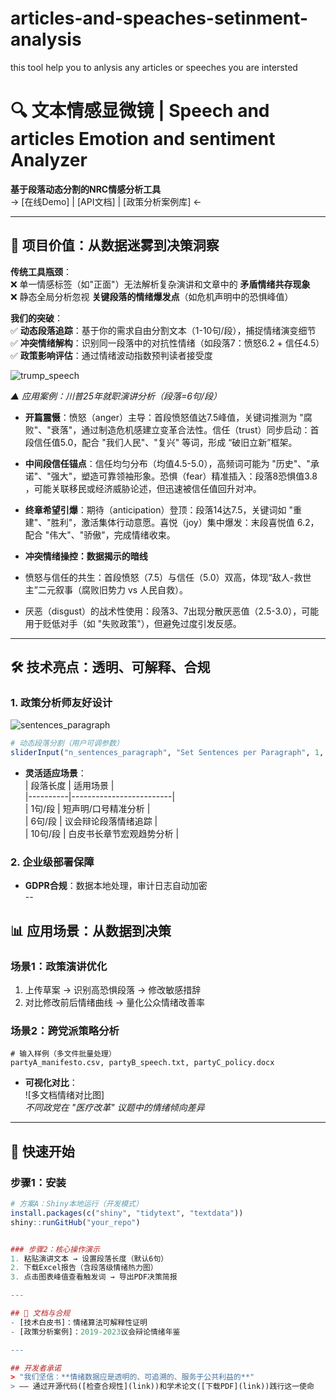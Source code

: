 # articles-and-speaches-setinment-analysis
this tool help you to anlysis any articles or speeches you are intersted
# 🔍 文本情感显微镜 |  Speech and articles Emotion and sentiment Analyzer  
**基于段落动态分割的NRC情感分析工具**  
→ [在线Demo] | [API文档] | [政策分析案例库] ←  

---

## 🌟 项目价值：从数据迷雾到决策洞察  
**传统工具瓶颈**：  
❌ 单一情感标签（如"正面"）无法解析复杂演讲和文章中的 **矛盾情绪共存现象**  
❌ 静态全局分析忽视 **关键段落的情绪爆发点**（如危机声明中的恐惧峰值）  

**我们的突破**：  
✅ **动态段落追踪**：基于你的需求自由分割文本（1-10句/段），捕捉情绪演变细节  
✅ **冲突情绪解构**：识别同一段落中的对抗性情绪（如段落7：愤怒6.2 + 信任4.5）  
✅ **政策影响评估**：通过情绪波动指数预判读者接受度  

![trump_speech](https://github.com/user-attachments/assets/d21a940d-50df-4e44-8a34-e3854c447eb5)

  
*▲ 应用案例：川普25年就职演讲分析（段落=6句/段）*  
- **​​开篇震慑**：愤怒（anger）主导​​：首段愤怒值达 ​​7.5峰值​​，关键词推测为 "腐败"、"衰落"，通过制造危机感建立变革合法性。信任（trust）同步启动​​：首段信任值 ​​5.0​​，配合 "我们人民"、"复兴" 等词，形成 ​​“破旧立新”框架​​。  
- **中间段信任锚点**：信任均匀分布​​（均值4.5-5.0），高频词可能为 "历史"、"承诺"、"强大"，塑造可靠领袖形象。
​​恐惧（fear）精准插入​​：段落8恐惧值 ​​3.8​​，可能关联移民或经济威胁论述，但迅速被信任值回升对冲。
- **终章希望引爆**：​​期待（anticipation）登顶​​：段落14达 ​​7.5​​，关键词如 "重建"、"胜利"，激活集体行动意愿。
​​喜悦（joy）集中爆发​​：末段喜悦值 ​​6.2​​，配合 "伟大"、"骄傲"，完成情绪收束。

- **冲突情绪操控：数据揭示的暗线**
- ​​愤怒与信任的共生​​：首段愤怒（7.5）与信任（5.0）双高，体现 ​​“敌人-救世主”二元叙事​​（腐败旧势力 vs 人民自救）。
- 厌恶（disgust）的战术性使用​​：段落3、7出现分散厌恶值（2.5-3.0），可能用于贬低对手（如 "失败政策"），但避免过度引发反感。

---

## 🛠️ 技术亮点：透明、可解释、合规  

### 1. 政策分析师友好设计  
![sentences_paragraph](https://github.com/user-attachments/assets/956f0028-eadb-47bc-b7a5-9e9540ea4042)
```r
# 动态段落分割（用户可调参数）
sliderInput("n_sentences_paragraph", "Set Sentences per Paragraph", 1, 10, 6)
```
- **灵活适应场景**：  
  | 段落长度 | 适用场景                  |  
  |----------|-------------------------|  
  | 1句/段   | 短声明/口号精准分析       |  
  | 6句/段   | 议会辩论段落情绪追踪      |  
  | 10句/段  | 白皮书长章节宏观趋势分析  |  

### 2. 企业级部署保障  
- **GDPR合规**：数据本地处理，审计日志自动加密  
--

## 📊 应用场景：从数据到决策  

### 场景1：政策演讲优化  
1. 上传草案 → 识别高恐惧段落 → 修改敏感措辞  
2. 对比修改前后情绪曲线 → 量化公众情绪改善率  

### 场景2：跨党派策略分析  
```csv
# 输入样例（多文件批量处理）
partyA_manifesto.csv, partyB_speech.txt, partyC_policy.docx
```
- **可视化对比**：  
  ![多文档情绪对比图]  
  *不同政党在 "医疗改革" 议题中的情绪倾向差异*  

---

## 🚀 快速开始  
### 步骤1：安装  
```r
# 方案A：Shiny本地运行（开发模式）
install.packages(c("shiny", "tidytext", "textdata"))
shiny::runGitHub("your_repo")


### 步骤2：核心操作演示  
1. 粘贴演讲文本 → 设置段落长度（默认6句）  
2. 下载Excel报告（含段落级情绪热力图）  
3. 点击图表峰值查看触发词 → 导出PDF决策简报  

---

## 📜 文档与合规   
- [技术白皮书]：情绪算法可解释性证明  
- [政策分析案例]：2019-2023议会辩论情绪年鉴  

---

## 开发者承诺  
> "我们坚信：**情绪数据应是透明的、可追溯的、服务于公共利益的**"  
> —— 通过开源代码([检查合规性](link))和学术论文([下载PDF](link))践行这一使命  
